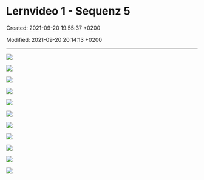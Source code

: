 # Lernvideo 1 - Sequenz 5

Created: 2021-09-20 19:55:37 +0200

Modified: 2021-09-20 20:14:13 +0200

---

![](../../../media/S1_01_SYEN_System-Engineering-Lernvideo-1---Sequenz-5-image1.png)



![](../../../media/S1_01_SYEN_System-Engineering-Lernvideo-1---Sequenz-5-image2.png)



![](../../../media/S1_01_SYEN_System-Engineering-Lernvideo-1---Sequenz-5-image3.png)



![](../../../media/S1_01_SYEN_System-Engineering-Lernvideo-1---Sequenz-5-image4.png)



![](../../../media/S1_01_SYEN_System-Engineering-Lernvideo-1---Sequenz-5-image5.png)



![](../../../media/S1_01_SYEN_System-Engineering-Lernvideo-1---Sequenz-5-image6.png)



![](../../../media/S1_01_SYEN_System-Engineering-Lernvideo-1---Sequenz-5-image7.png)



![](../../../media/S1_01_SYEN_System-Engineering-Lernvideo-1---Sequenz-5-image8.png)



![](../../../media/S1_01_SYEN_System-Engineering-Lernvideo-1---Sequenz-5-image9.png)



![](../../../media/S1_01_SYEN_System-Engineering-Lernvideo-1---Sequenz-5-image10.png)



![](../../../media/S1_01_SYEN_System-Engineering-Lernvideo-1---Sequenz-5-image1.png)










